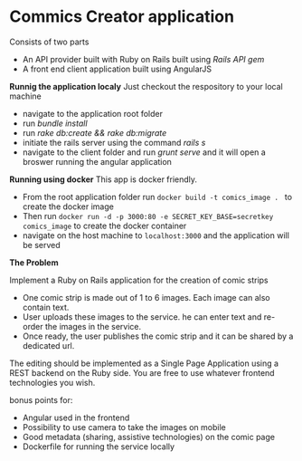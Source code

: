 # Commics Creator application
Consists of two parts 
- An API provider built with Ruby on Rails built using _Rails API gem_ 
- A front end client application built using AngularJS

**Runnig the application localy**
Just checkout the respository to your local machine 
- navigate to the application root folder
- run _bundle install_
- run _rake db:create && rake db:migrate_
- initiate the rails server using the command _rails s_
- navigate to the client folder and run _grunt serve_ and it will open a broswer running the angular application

**Running using docker**
This app is docker friendly.
- From the root application folder run `docker build -t comics_image .
` to create the docker image
- Then run `docker run -d -p 3000:80 -e SECRET_KEY_BASE=secretkey comics_image` to create the docker container
- navigate on the host machine to `localhost:3000` and the application will be served


**The Problem**

Implement a Ruby on Rails application for the creation of comic strips

- One comic strip is made out of 1 to 6 images. Each image can also contain text.
- User uploads these images to the service. he can enter text and re-order the images in the service. 
- Once ready, the user publishes the comic strip and it can be shared by a dedicated url.

The editing should be implemented as a Single Page Application using a REST backend on the Ruby side. You are free to use whatever frontend technologies you wish.


bonus points for:
- Angular used in the frontend
- Possibility to use camera to take the images on mobile
- Good metadata (sharing, assistive technologies) on the comic page
- Dockerfile for running the service locally